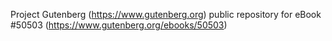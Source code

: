 Project Gutenberg (https://www.gutenberg.org) public repository for
eBook #50503 (https://www.gutenberg.org/ebooks/50503)
